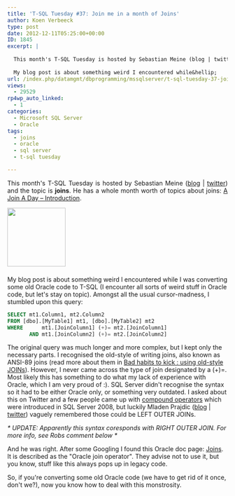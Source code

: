 ```yaml
---
title: 'T-SQL Tuesday #37: Join me in a month of Joins'
author: Koen Verbeeck
type: post
date: 2012-12-11T05:25:00+00:00
ID: 1845
excerpt: |
   
  This month's T-SQL Tuesday is hosted by Sebastian Meine (blog | twitter) and the topic is joins. He has a whole month worth of topics about joins: A Join A Day – Introduction.
  
  My blog post is about something weird I encountered while&hellip;
url: /index.php/datamgmt/dbprogramming/mssqlserver/t-sql-tuesday-37-join/
views:
  - 29529
rp4wp_auto_linked:
  - 1
categories:
  - Microsoft SQL Server
  - Oracle
tags:
  - joins
  - oracle
  - sql server
  - t-sql tuesday

---
```

<p class="MsoNormal" style="text-align: justify;">
  <span lang="EN-US">This month's T-SQL Tuesday is hosted by Sebastian Meine (<a href="http://sqlity.net/en/">blog</a> | <a href="https://twitter.com/sqlity">twitter</a>) and the topic is <strong>joins</strong>. He has a whole month worth of topics about joins: <a href="http://sqlity.net/en/1146/a-join-a-day-introduction/">A Join A Day – Introduction</a>.</span>
</p>

<p class="MsoNormal" style="text-align: justify;">
  <span lang="EN-US"> </span>
</p>

<div class="image_block">
  <a href="http://sqlity.net/en/1175/t-sql-tuesday-37-invite-to-join-me-in-a-month-of-joins/"><img style="float: left;" src="/wp-content/uploads/users/koenverbeeck/TSQL2sday37/TSQL2sday.PNG?mtime=1355209029" alt="" width="133" height="134" /></a>
</div>

 

 

 

 

 

My blog post is about something weird I encountered while I was converting some old Oracle code to T-SQL (I encounter all sorts of weird stuff in Oracle code, but let's stay on topic). Amongst all the usual cursor-madness, I stumbled upon this query:

```SQL
SELECT mt1.Column1, mt2.Column2
FROM [dbo].[MyTable1] mt1, [dbo].[MyTable2] mt2
WHERE      mt1.[JoinColumn1] (+)= mt2.[JoinColumn1]
       AND mt1.[JoinColumn2] (+)= mt2.[JoinColumn2]
```

<span style="text-align: justify;">The original query was much longer and more complex, but I kept only the necessary parts. I recognised the old-style of writing joins, also known as ANSI-89 joins (read more about them in </span><a style="text-align: justify;" href="http://sqlblog.com/blogs/aaron_bertrand/archive/2009/10/08/bad-habits-to-kick-using-old-style-joins.aspx">Bad habits to kick : using old-style JOINs</a><span style="text-align: justify;">). However, I never came across the type of join designated by a (+)=. Most likely this has something to do what my lack of experience with Oracle, which I am very proud of :). SQL Server didn't recognise the syntax so it had to be either Oracle only, or something very outdated. I asked about this on Twitter and a few people came up with </span><a style="text-align: justify;" href="http://msdn.microsoft.com/en-us/library/cc645922.aspx">compound operators</a> <span style="text-align: justify;">which were introduced in SQL Server 2008, but luckily Mladen Prajdic (</span><a style="text-align: justify;" href="http://weblogs.sqlteam.com/mladenp/default.aspx">blog</a> <span style="text-align: justify;">| </span><a style="text-align: justify;" href="https://twitter.com/MladenPrajdic">twitter</a><span style="text-align: justify;">) vaguely remembered those could be LEFT OUTER JOINs.</span>

<p class="MsoNormal">
  <span lang="EN-US"><em>* UPDATE: Apparently this syntax coresponds with RIGHT OUTER JOIN. For more info, see Robs comment below *</em></span>
</p>

<p class="MsoNormal">
  <span lang="EN-US">And he was right. After some Googling I found this Oracle doc page: <a href="http://docs.oracle.com/cd/B19306_01/server.102/b14200/queries006.htm">Joins</a>. It is described as the "Oracle join operator". They advise not to use it, but you know, stuff like this always pops up in legacy code.</span>
</p>

<p class="MsoNormal">
  <span lang="EN-US">So, if you're converting some old Oracle code (we have to get rid of it once, don't we?), now you know how to deal with this monstrosity.</span>
</p>